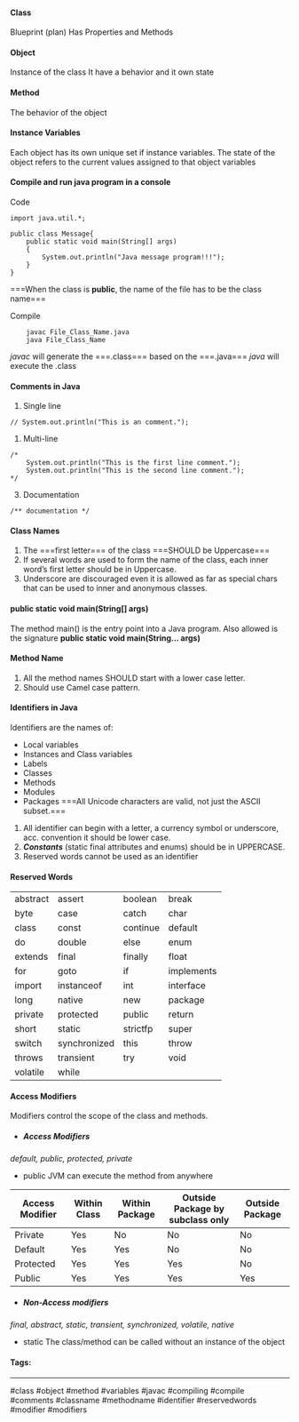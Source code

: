 #### Class
Blueprint (plan)
Has Properties and Methods

#### Object
Instance of the class
It have a behavior and it own state

#### Method
The behavior of the object

#### Instance Variables
Each object has its own unique set if instance variables.
The state of the object refers to the current values assigned to that object variables

#### Compile and run java program in a console

Code

```
import java.util.*;

public class Message{
	public static void main(String[] args)
	{
		System.out.println("Java message program!!!");
	}
}
```
===When the class is **public**, the name of the file has to be the class name===

Compile
```
	javac File_Class_Name.java
	java File_Class_Name
```

*javac*  will generate the ===.class=== based on the ===.java===
*java* will execute the .class

#### Comments in Java
1. Single line
```
// System.out.println("This is an comment.");
```
1. Multi-line
```
/*
    System.out.println("This is the first line comment.");
    System.out.println("This is the second line comment.");
*/
```
3. Documentation
```
/** documentation */
```


#### Class Names
1. The ===first letter=== of the class ===SHOULD be Uppercase===
2. If several words are used to form the name of the class, each inner word’s first letter should be in Uppercase.
3. Underscore are discouraged even it is allowed as far as special chars that can  be used to inner  and anonymous classes.

#### public static void main(String[] args)

The method main() is the entry point into a Java program.
Also allowed is the signature **public static void main(String… args)**


#### Method Name
1. All the method names SHOULD start with a lower case letter.
2. Should use Camel case pattern.


#### Identifiers in Java

Identifiers are the names of:
- Local variables
- Instances and Class variables
- Labels
- Classes
- Methods
- Modules
- Packages
===All Unicode characters are valid, not just the ASCII subset.===

1. All identifier can begin with a letter, a currency symbol or underscore, acc. convention it should be lower case.
2. ***Constants*** (static final attributes and enums) should be in UPPERCASE.
3. Reserved words cannot be used as an identifier

#### Reserved Words

|   |   |   |   |
|---|---|---|---|
|abstract|assert|boolean|break|
|byte|case|catch|char|
|class|const|continue|default|
|do|double|else|enum|
|extends|final|finally|float|
|for|goto|if|implements|
|import|instanceof|int|interface|
|long|native|new|package|
|private|protected|public|return|
|short|static|strictfp|super|
|switch|synchronized|this|throw|
|throws|transient|try|void|
|volatile|while|||


#### Access Modifiers

Modifiers control the scope of the class and methods.
- ##### Access Modifiers
*default, public, protected, private*

- public 
	JVM can execute the method from anywhere


|Access Modifier|Within Class|Within Package|Outside Package by subclass only|Outside Package|
|---|---|---|---|---|
|Private|Yes|No|No|No|
|Default|Yes|Yes|No|No|
|Protected|Yes|Yes|Yes|No|
|Public|Yes|Yes|Yes|Yes|



- ##### Non-Access modifiers
*final, abstract, static, transient, synchronized, volatile, native*

- static
	The class/method can be called without an instance of the object
	



#### Tags:
***
#class #object #method #variables #javac #compiling #compile #comments #classname #methodname #identifier #reservedwords #modifier #modifiers